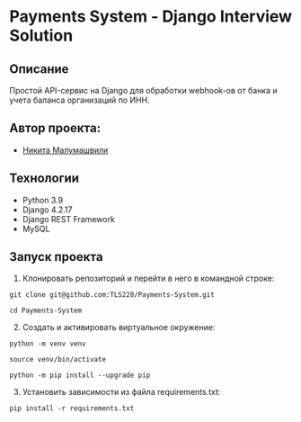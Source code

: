 # Payments System - Django Interview Solution

## Описание
Простой API-сервис на Django для обработки webhook-ов от банка и учета баланса организаций по ИНН.

## Автор проекта:
*  [Никита Малумашвили](https://github.com/TLS228)

## Технологии
- Python 3.9
- Django 4.2.17
- Django REST Framework
- MySQL

## Запуск проекта
1. Клонировать репозиторий и перейти в него в командной строке:

```
git clone git@github.com:TLS228/Payments-System.git
```

```
cd Payments-System
```

2. Создать и активировать виртуальное окружение:

```
python -m venv venv
```

```
source venv/bin/activate
```

```
python -m pip install --upgrade pip
```

3. Установить зависимости из файла requirements.txt:

```
pip install -r requirements.txt
```